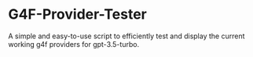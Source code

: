 # G4F-Provider-Tester
A simple and easy-to-use script to efficiently test and display the current working g4f providers for gpt-3.5-turbo.
